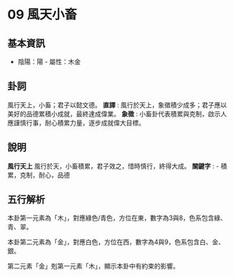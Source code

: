 # 09 風天小畜

## 基本資訊
- 陰陽：陽 - 屬性：木金 
## 卦詞
風行天上，小畜；君子以懿文德。
 **直譯** : 風行於天上，象徵積少成多；君子應以美好的品德累積小成就，最終達成偉業。
 **象徵** : 小畜卦代表積累與克制，啟示人應謹慎行事，耐心積累力量，逐步成就偉大目標。
## 說明
**風行天上** 風行於天，小畜積累，君子效之，惜時慎行，終得大成。
**關鍵字** : - 積累，克制，耐心，品德
## 五行解析
本卦第一元素為「木」，對應綠色/青色，方位在東，數字為3與8，色系包含綠、青、翠。

本卦第二元素為「金」，對應白色，方位在西，數字為4與9，色系包含白、金、銀。

第二元素「金」剋第一元素「木」，顯示本卦中有約束的影響。

